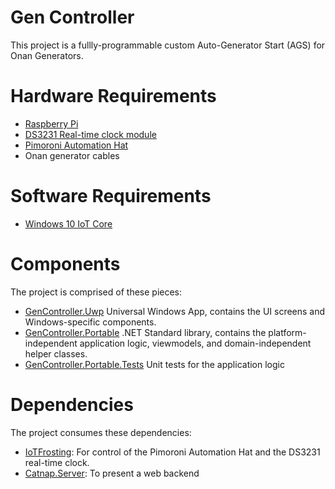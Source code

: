 # Gen Controller

This project is a fullly-programmable custom Auto-Generator Start (AGS) for Onan Generators.

# Hardware Requirements 

* [Raspberry Pi](https://www.adafruit.com/category/105)
* [DS3231 Real-time clock module](https://www.adafruit.com/product/3013)
* [Pimoroni Automation Hat](https://www.adafruit.com/product/3289)
* Onan generator cables

# Software Requirements

* [Windows 10 IoT Core](https://developer.microsoft.com/en-us/windows/iot)

# Components

The project is comprised of these pieces:

* [GenController.Uwp](./GenController.Uwp) Universal Windows App, contains the UI screens and Windows-specific components.
* [GenController.Portable](./GenController.Portable) .NET Standard library, contains the platform-independent application logic, viewmodels, and domain-independent helper classes.
* [GenController.Portable.Tests](./GenController.Portable.Tests) Unit tests for the application logic

# Dependencies

The project consumes these dependencies:

* [IoTFrosting](https://github.com/jcoliz/Iot-Frosting): For control of the Pimoroni Automation Hat and the DS3231 real-time clock.
* [Catnap.Server](https://github.com/jcoliz/Catnap.Server): To present a web backend